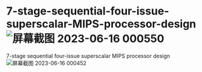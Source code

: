 # 7-stage-sequential-four-issue-superscalar-MIPS-processor-design![屏幕截图 2023-06-16 000550](https://github.com/IteratorandIterator/7-stage-sequential-four-issue-superscalar-MIPS-processor-design/assets/98395922/f731fc72-deb4-413d-bd31-39f1f779621f)

7-stage sequential four-issue superscalar MIPS processor design
![屏幕截图 2023-06-16 000452](https://github.com/IteratorandIterator/7-stage-sequential-four-issue-superscalar-MIPS-processor-design/assets/98395922/bb74a054-c882-4b05-8823-0482d9dff42f)
